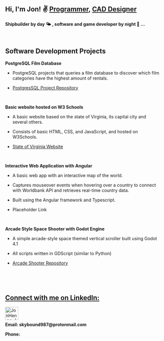<h2>Hi, I'm Jon! ✌ <a href="https://github.com/skybound987">Programmer</a>, <a href="https://www.linkedin.com/in/jonny-hendrix/">CAD Designer</a></h2>

<b>Shipbuilder by day 🌤 , software and game developer by night 🌙 ... </b>

<br>
<h2>Software Development Projects</h2>

<b>PostgreSQL Film Database</b>
  - <p>PostgreSQL projects that queries a film database to discover which film categories have the highest amount of rentals.</p>
  - <p><a href="https://github.com/skybound987/PostgreSQL-Project">PostgresSQL Project Repository</a></p><br>

<b>Basic website hosted on W3 Schools</b>
  - <p>A basic website based on the state of Virginia, its capital city and several others.</p>
  - <p>Consists of basic HTML, CSS, and JavaScript, and hosted on W3Schools.</p>
  - <p><a href="https://skybound.w3spaces.com/index.html">State of Virginia Website</a></p><br>

<b>Interactive Web Application with Angular</b>
  - <p>A basic web app with an interactive map of the world.</p>
  - <p>Captures mouseover events when hovering over a country to connect with Worldbank API and retrieves real-time country data.</p>
  - <p>Built using the Angular framework and Typescript.</p>
  - <p><a href=""></a>Placeholder Link</p><br>

<b>Arcade Style Space Shooter with Godot Engine</b>
  - <p>A simple arcade-style space themed vertical scroller built using Godot 4.1</p>
  - <p>All scripts written in GDScript (similar to Python)</p>
  - <p><a href="https://github.com/skybound987/arcade-shooter">Arcade Shooter Repository</p><br>

<br>
<h2>Connect with me on LinkedIn:</h2>

[<img align="left" alt="JonHendrix | LinkedIn" width="42px" src="https://cdn.jsdelivr.net/npm/simple-icons@v3/icons/linkedin.svg" />][linkedin]

[linkedin]: https://www.linkedin.com/in/jonny-hendrix/

<br><br>
<p><b>Email: skybound987@protonmail.com</b></p>
<p><b>Phone: </b></p>
<br>
<!--
**skybound987/skybound987** is a ✨ _special_ ✨ repository because its `README.md` (this file) appears on your GitHub profile.

Here are some ideas to get you started:

- 🔭 I’m currently working on ...
- 🌱 I’m currently learning ...
- 👯 I’m looking to collaborate on ...
- 🤔 I’m looking for help with ...
- 💬 Ask me about ...
- 📫 How to reach me: ...
- 😄 Pronouns: ...
- ⚡ Fun fact: ...
-->

